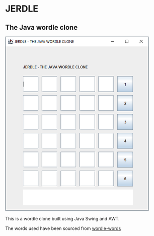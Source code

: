 # JERDLE #

## The Java wordle clone ##

![Screenshot of Jerdle](/screenshot.png "Screenshot of Jerdle")

This is a wordle clone built using Java Swing and AWT.

The words used have been sourced from [wordle-words](https://github.com/seanpatlan/wordle-words)